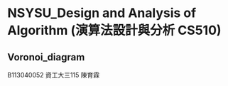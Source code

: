 # NSYSU_Design and Analysis of Algorithm (演算法設計與分析 CS510)
## Voronoi_diagram
B113040052 資工大三115 陳育霖
